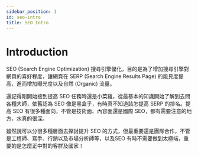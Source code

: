 ```yaml
---
sidebar_position: 1
id: seo-intro
title: SEO Intro
---
```


# Introduction


SEO (Search Engine Optimization) 搜尋引擎優化，目的是為了增加搜尋引擎對網頁的喜好程度，讓網頁在 SERP (Search Engine Results Page) 的能見度提高，進而增加曝光度以及自然 (Organic) 流量。

還記得剛開始接到提高 SEO 任務時還是小菜雞，從最基本的知識開始了解到去問各種大師，依舊認為 SEO 像是黑盒子，有時真不知道該怎提高 SERP 的排名。提高 SEO 有很多種面向，不管是技術面、內容面還是國際 SEO，都有需要注意的地方，水真的很深。

雖然說可以分很多種層面去探討提升 SEO 的方式，但最重要還是團隊合作，不管是工程師、寫手、行銷以及市場分析師等，以及SEO 有時不需要做到太極端，重要的是怎麼正中對的客群及國家！
